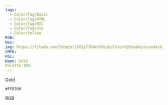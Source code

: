 ```yaml
---
tags:
  - Color/Tag/Basic
  - Color/Tag/HTML
  - Color/Tag/NTC
  - Color/Tag/x11
  - Color/Yellow
RGB: 
Hex: 
img: https://filedn.com/l0hpzxl1f01yT7GHxtF8cyk/Color%20Snake/standard_csv_to_svg/FFD700.svg
CMYK: 
HSL: 
Name: Gold
Palette ID#:
---
```

Gold
```palette
#FFD700
```
RGB
